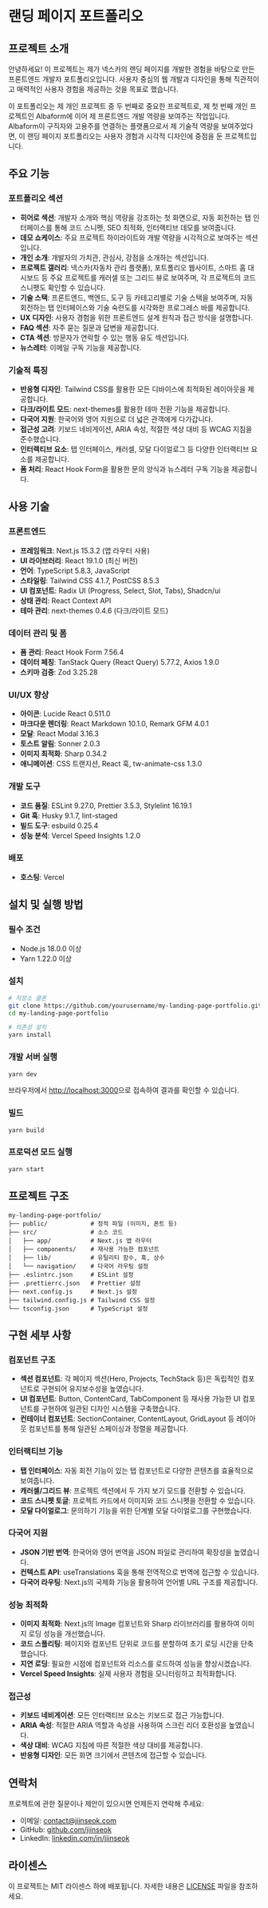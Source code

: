 # 랜딩 페이지 포트폴리오

## 프로젝트 소개

안녕하세요! 이 프로젝트는 제가 넥스카의 랜딩 페이지를 개발한 경험을 바탕으로 만든 프론트엔드 개발자 포트폴리오입니다. 사용자 중심의 웹 개발과 디자인을 통해 직관적이고 매력적인 사용자 경험을 제공하는 것을 목표로 했습니다.

이 포트폴리오는 제 개인 프로젝트 중 두 번째로 중요한 프로젝트로, 제 첫 번째 개인 프로젝트인 Albaform에 이어 제 프론트엔드 개발 역량을 보여주는 작업입니다. Albaform이 구직자와 고용주를 연결하는 플랫폼으로서 제 기술적 역량을 보여주었다면, 이 랜딩 페이지 포트폴리오는 사용자 경험과 시각적 디자인에 중점을 둔 프로젝트입니다.

## 주요 기능

### 포트폴리오 섹션

- **히어로 섹션**: 개발자 소개와 핵심 역량을 강조하는 첫 화면으로, 자동 회전하는 탭 인터페이스를 통해 코드 스니펫, SEO 최적화, 인터랙티브 데모를 보여줍니다.
- **데모 쇼케이스**: 주요 프로젝트 하이라이트와 개발 역량을 시각적으로 보여주는 섹션입니다.
- **개인 소개**: 개발자의 가치관, 관심사, 강점을 소개하는 섹션입니다.
- **프로젝트 갤러리**: 넥스카(자동차 관리 플랫폼), 포트폴리오 웹사이트, 스마트 홈 대시보드 등 주요 프로젝트를 캐러셀 또는 그리드 뷰로 보여주며, 각 프로젝트의 코드 스니펫도 확인할 수 있습니다.
- **기술 스택**: 프론트엔드, 백엔드, 도구 등 카테고리별로 기술 스택을 보여주며, 자동 회전하는 탭 인터페이스와 기술 숙련도를 시각화한 프로그레스 바를 제공합니다.
- **UX 디자인**: 사용자 경험을 위한 프론트엔드 설계 원칙과 접근 방식을 설명합니다.
- **FAQ 섹션**: 자주 묻는 질문과 답변을 제공합니다.
- **CTA 섹션**: 방문자가 연락할 수 있는 행동 유도 섹션입니다.
- **뉴스레터**: 이메일 구독 기능을 제공합니다.

### 기술적 특징

- **반응형 디자인**: Tailwind CSS를 활용한 모든 디바이스에 최적화된 레이아웃을 제공합니다.
- **다크/라이트 모드**: next-themes를 활용한 테마 전환 기능을 제공합니다.
- **다국어 지원**: 한국어와 영어 지원으로 더 넓은 관객에게 다가갑니다.
- **접근성 고려**: 키보드 네비게이션, ARIA 속성, 적절한 색상 대비 등 WCAG 지침을 준수했습니다.
- **인터랙티브 요소**: 탭 인터페이스, 캐러셀, 모달 다이얼로그 등 다양한 인터랙티브 요소를 제공합니다.
- **폼 처리**: React Hook Form을 활용한 문의 양식과 뉴스레터 구독 기능을 제공합니다.

## 사용 기술

### 프론트엔드
- **프레임워크**: Next.js 15.3.2 (앱 라우터 사용)
- **UI 라이브러리**: React 19.1.0 (최신 버전)
- **언어**: TypeScript 5.8.3, JavaScript
- **스타일링**: Tailwind CSS 4.1.7, PostCSS 8.5.3
- **UI 컴포넌트**: Radix UI (Progress, Select, Slot, Tabs), Shadcn/ui
- **상태 관리**: React Context API
- **테마 관리**: next-themes 0.4.6 (다크/라이트 모드)

### 데이터 관리 및 폼
- **폼 관리**: React Hook Form 7.56.4
- **데이터 페칭**: TanStack Query (React Query) 5.77.2, Axios 1.9.0
- **스키마 검증**: Zod 3.25.28

### UI/UX 향상
- **아이콘**: Lucide React 0.511.0
- **마크다운 렌더링**: React Markdown 10.1.0, Remark GFM 4.0.1
- **모달**: React Modal 3.16.3
- **토스트 알림**: Sonner 2.0.3
- **이미지 최적화**: Sharp 0.34.2
- **애니메이션**: CSS 트랜지션, React 훅, tw-animate-css 1.3.0

### 개발 도구
- **코드 품질**: ESLint 9.27.0, Prettier 3.5.3, Stylelint 16.19.1
- **Git 훅**: Husky 9.1.7, lint-staged
- **빌드 도구**: esbuild 0.25.4
- **성능 분석**: Vercel Speed Insights 1.2.0

### 배포
- **호스팅**: Vercel

## 설치 및 실행 방법

### 필수 조건

- Node.js 18.0.0 이상
- Yarn 1.22.0 이상

### 설치

```bash
# 저장소 클론
git clone https://github.com/yourusername/my-landing-page-portfolio.git
cd my-landing-page-portfolio

# 의존성 설치
yarn install
```

### 개발 서버 실행

```bash
yarn dev
```

브라우저에서 [http://localhost:3000](http://localhost:3000)으로 접속하여 결과를 확인할 수 있습니다.

### 빌드

```bash
yarn build
```

### 프로덕션 모드 실행

```bash
yarn start
```

## 프로젝트 구조

```
my-landing-page-portfolio/
├── public/            # 정적 파일 (이미지, 폰트 등)
├── src/               # 소스 코드
│   ├── app/           # Next.js 앱 라우터
│   ├── components/    # 재사용 가능한 컴포넌트
│   ├── lib/           # 유틸리티 함수, 훅, 상수
│   └── navigation/    # 다국어 라우팅 설정
├── .eslintrc.json     # ESLint 설정
├── .prettierrc.json   # Prettier 설정
├── next.config.js     # Next.js 설정
├── tailwind.config.js # Tailwind CSS 설정
└── tsconfig.json      # TypeScript 설정
```

## 구현 세부 사항

### 컴포넌트 구조
- **섹션 컴포넌트**: 각 페이지 섹션(Hero, Projects, TechStack 등)은 독립적인 컴포넌트로 구현되어 유지보수성을 높였습니다.
- **UI 컴포넌트**: Button, ContentCard, TabComponent 등 재사용 가능한 UI 컴포넌트를 구현하여 일관된 디자인 시스템을 구축했습니다.
- **컨테이너 컴포넌트**: SectionContainer, ContentLayout, GridLayout 등 레이아웃 컴포넌트를 통해 일관된 스페이싱과 정렬을 제공합니다.

### 인터랙티브 기능
- **탭 인터페이스**: 자동 회전 기능이 있는 탭 컴포넌트로 다양한 콘텐츠를 효율적으로 보여줍니다.
- **캐러셀/그리드 뷰**: 프로젝트 섹션에서 두 가지 보기 모드를 전환할 수 있습니다.
- **코드 스니펫 토글**: 프로젝트 카드에서 이미지와 코드 스니펫을 전환할 수 있습니다.
- **모달 다이얼로그**: 문의하기 기능을 위한 단계별 모달 다이얼로그를 구현했습니다.

### 다국어 지원
- **JSON 기반 번역**: 한국어와 영어 번역을 JSON 파일로 관리하여 확장성을 높였습니다.
- **컨텍스트 API**: useTranslations 훅을 통해 전역적으로 번역에 접근할 수 있습니다.
- **다국어 라우팅**: Next.js의 국제화 기능을 활용하여 언어별 URL 구조를 제공합니다.

### 성능 최적화
- **이미지 최적화**: Next.js의 Image 컴포넌트와 Sharp 라이브러리를 활용하여 이미지 로딩 성능을 개선했습니다.
- **코드 스플리팅**: 페이지와 컴포넌트 단위로 코드를 분할하여 초기 로딩 시간을 단축했습니다.
- **지연 로딩**: 필요한 시점에 컴포넌트와 리소스를 로드하여 성능을 향상시켰습니다.
- **Vercel Speed Insights**: 실제 사용자 경험을 모니터링하고 최적화합니다.

### 접근성
- **키보드 네비게이션**: 모든 인터랙티브 요소는 키보드로 접근 가능합니다.
- **ARIA 속성**: 적절한 ARIA 역할과 속성을 사용하여 스크린 리더 호환성을 높였습니다.
- **색상 대비**: WCAG 지침에 따른 적절한 색상 대비를 제공합니다.
- **반응형 디자인**: 모든 화면 크기에서 콘텐츠에 접근할 수 있습니다.

## 연락처

프로젝트에 관한 질문이나 제안이 있으시면 언제든지 연락해 주세요:

- 이메일: contact@jiinseok.com
- GitHub: [github.com/jiinseok](https://github.com/jiinseok)
- LinkedIn: [linkedin.com/in/jiinseok](https://linkedin.com/in/jiinseok)

## 라이센스

이 프로젝트는 MIT 라이센스 하에 배포됩니다. 자세한 내용은 [LICENSE](LICENSE) 파일을 참조하세요.
